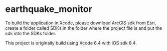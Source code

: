 # earthquake_monitor

To build the application in Xcode, please download ArcGIS sdk from Esri, create a folder called SDKs in the folder where the project file is and put the sdk into the SDKs folder.

This project is originally build using Xcode 6.4 with iOS sdk 8.4.
